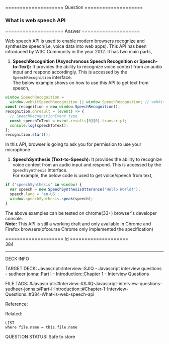 ==================== Question ====================  

### What is web speech API  

==================== Answer ====================  

Web speech API is used to enable modern browsers recognize and synthesize
speech(i.e, voice data into web apps). This API has been introduced by W3C
Community in the year 2012. It has two main parts,

1. **SpeechRecognition (Asynchronous Speech Recognition or Speech-to-Text):** It
   provides the ability to recognize voice context from an audio input and
   respond accordingly. This is accessed by the `SpeechRecognition` interface.  
   The below example shows on how to use this API to get text from speech,

```javascript
window.SpeechRecognition =
  window.webkitSpeechRecognition || window.SpeechRecognition; // webkitSpeechRecognition for Chrome and SpeechRecognition for FF
const recognition = new window.SpeechRecognition();
recognition.onresult = (event) => {
  // SpeechRecognitionEvent type
  const speechToText = event.results[0][0].transcript;
  console.log(speechToText);
};
recognition.start();
```

In this API, browser is going to ask you for permission to use your microphone

1. **SpeechSynthesis (Text-to-Speech):** It provides the ability to recognize
   voice context from an audio input and respond. This is accessed by the
   `SpeechSynthesis` interface.  
   For example, the below code is used to get voice/speech from text,

```javascript
if ('speechSynthesis' in window) {
  var speech = new SpeechSynthesisUtterance('Hello World!');
  speech.lang = 'en-US';
  window.speechSynthesis.speak(speech);
}
```

The above examples can be tested on chrome(33+) browser's developer console.  
**Note:** This API is still a working draft and only available in Chrome and
Firefox browsers(ofcourse Chrome only implemented the specification)

==================== Id ====================  
384
<!--ID: 1707879807671-->

---

DECK INFO

TARGET DECK: Javascript::Interview::SJIQ - Javascript interview questions - sudheer jonna::Part I - Introduction::Chapter 1 - Interview Questions

FILE TAGS: #Javascript::#Interview::#SJIQ-Javascript-interview-questions-sudheer-jonna::#Part-I-Introduction::#Chapter-1-Interview-Questions::#384-What-is-web-speech-api

Reference:

Related:

```dataview
LIST
where file.name = this.file.name
```
QUESTION STATUS: Safe to store
